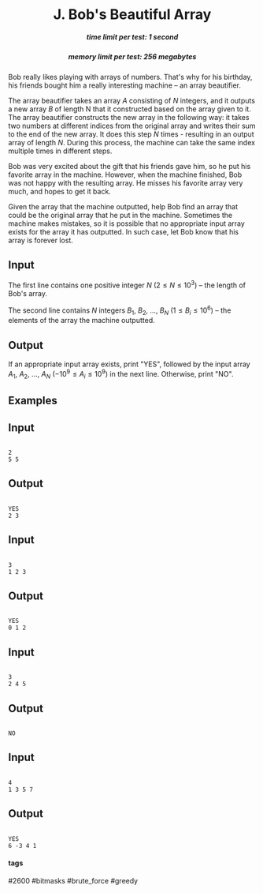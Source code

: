 <h1 style='text-align: center;'> J. Bob's Beautiful Array</h1>

<h5 style='text-align: center;'>time limit per test: 1 second</h5>
<h5 style='text-align: center;'>memory limit per test: 256 megabytes</h5>

Bob really likes playing with arrays of numbers. That's why for his birthday, his friends bought him a really interesting machine – an array beautifier. 

The array beautifier takes an array $A$ consisting of $N$ integers, and it outputs a new array $B$ of length N that it constructed based on the array given to it. The array beautifier constructs the new array in the following way: it takes two numbers at different indices from the original array and writes their sum to the end of the new array. It does this step $N$ times - resulting in an output array of length $N$. During this process, the machine can take the same index multiple times in different steps. 

Bob was very excited about the gift that his friends gave him, so he put his favorite array in the machine. However, when the machine finished, Bob was not happy with the resulting array. He misses his favorite array very much, and hopes to get it back. 

Given the array that the machine outputted, help Bob find an array that could be the original array that he put in the machine. Sometimes the machine makes mistakes, so it is possible that no appropriate input array exists for the array it has outputted. In such case, let Bob know that his array is forever lost.

## Input

The first line contains one positive integer $N$ ($2 \leq N \leq 10^3$) – the length of Bob's array.

The second line contains $N$ integers $B_1$, $B_2$, ..., $B_N$ ($1 \leq B_i \leq 10^6$) – the elements of the array the machine outputted.

## Output

If an appropriate input array exists, print "YES", followed by the input array $A_1$, $A_2$, ..., $A_N$ ($-10^9 \leq A_i \leq 10^9$) in the next line. Otherwise, print "NO".

## Examples

## Input


```

2
5 5

```
## Output


```

YES
2 3

```
## Input


```

3
1 2 3

```
## Output


```

YES
0 1 2

```
## Input


```

3
2 4 5

```
## Output


```

NO

```
## Input


```

4
1 3 5 7

```
## Output


```

YES
6 -3 4 1

```


#### tags 

#2600 #bitmasks #brute_force #greedy 